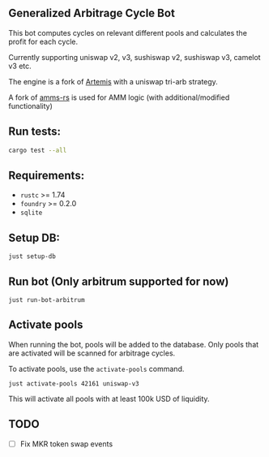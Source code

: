 ## Generalized Arbitrage Cycle Bot

This bot computes cycles on relevant different pools and calculates the profit for each cycle. 

Currently supporting uniswap v2, v3, sushiswap v2, sushiswap v3, camelot v3 etc. 

The engine is a fork of [Artemis](https://github.com/paradigmxyz/artemis) with a uniswap tri-arb strategy.

A fork of [amms-rs](https://github.com/darkforestry/amms-rs) is used for AMM logic (with additional/modified functionality)

## Run tests:
```sh
cargo test --all
```

## Requirements:
- `rustc` >= 1.74
- `foundry` >= 0.2.0
- `sqlite`

## Setup DB: 

```
just setup-db
```

## Run bot (Only arbitrum supported for now)

```
just run-bot-arbitrum
```

## Activate pools

When running the bot, pools will be added to the database. 
Only pools that are activated will be scanned for arbitrage cycles.

To activate pools, use the `activate-pools` command.

```
just activate-pools 42161 uniswap-v3
```

This will activate all pools with at least 100k USD of liquidity.

## TODO
- [ ] Fix MKR token swap events






